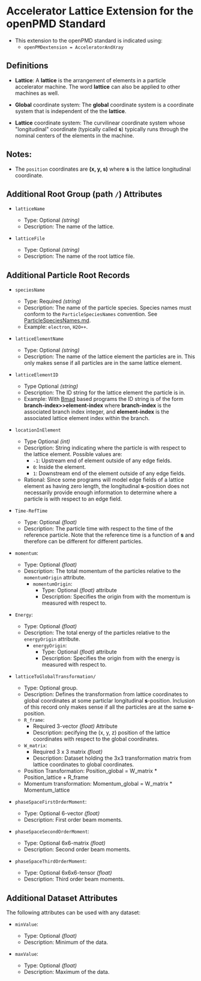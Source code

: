 Accelerator Lattice Extension for the openPMD Standard
==========================================

- This extension to the openPMD standard is indicated using:
  - `openPMDextension = AcceleratorAndXray`


Definitions
-----------

  - **Lattice**: A **lattice** is the arrangement of elements in a particle accelerator machine. The
  word **lattice** can also be applied to other machines as well.

  - **Global** coordinate system: The **global** coordinate system is a coordinate system that is
  independent of the the **lattice**.

  - **Lattice** coordinate system: The curvilinear coordinate system whose "longitudinal"
  coordinate (typically called **s**) typically runs through the nominal centers of the elements in the machine. 



Notes:
------

- The `position` coordinates are **(x, y, s)** where **s** is the lattice longitudinal coordinate.


Additional Root Group (path `/`) Attributes
-------------------------

- `latticeName`
  - Type: Optional *(string)*
  - Description: The name of the lattice.

- `latticeFile`
  - Type: Optional *(string)*
  - Description: The name of the root lattice file.




Additional Particle Root Records
---------------------

- `speciesName`
  - Type: Required *(string)*
  - Description: The name of the particle species. Species names must conform to the
  `ParticleSpeciesNames` convention. See [ParticleSpeciesNames.md](ParticleSpeciesNames.md).
  - Example: `electron`, `H2O++`.

- `latticeElementName`
  - Type: Optional *(string)*
  - Description: The name of the lattice element the particles are in. This only makes sense if all
  particles are in the same lattice element.

- `latticeElementID`
  - Type Optional *(string)*
  - Description: The ID string for the lattice element the particle is in.
  - Example: With [Bmad](https://www.classe.cornell.edu/bmad/) based programs the ID string is of the form 
    **branch-index>>element-index** where **branch-index** is the associated
branch index integer, and **element-index** is the associated lattice element index within the branch.

- `locationInElement`
  - Type Optional *(int)*
  - Description: String indicating where the particle is with respect to the lattice element. Possible values are:
    - `-1`: Upstream end of element outside of any edge fields.
    - `0`: Inside the element.
    - `1`: Downstream end of the element outside of any edge fields.
  - Rational: Since some programs will model edge fields of a lattice element as having zero length, the longitudinal **s**-position
does not necessarily provide enough information to determine where a particle is with respect to an edge field.

- `Time-RefTime`
  - Type: Optional *(float)*
  - Description: The particle time with respect to the time of the reference particle. 
Note that the reference time is a function of **s** and therefore can be different for different particles.


- `momentum`: 
  - Type: Optional *(float)*
  - Description: The total momentum of the particles relative to the `momentumOrigin` attribute.
    - `momentumOrigin`: 
      - Type: Optional *(float)* attribute
      - Description: Specifies the origin from with the momentum is measured with respect to.

- `Energy`:
  - Type: Optional *(float)*
  - Description: The total energy of the particles relative to the `energyOrigin` attribute.
    - `energyOrigin`:  
      - Type: Optional *(float)* attribute
      - Description: Specifies the origin from with the energy is measured with respect to.


- `latticeToGlobalTransformation/`
  - Type: Optional group.
  - Description: Defines the transformation from lattice coordinates to global coordinates at some
  particlar longitudinal **s**-position. Inclusion of this record only makes sense if all the
  particles are at the same **s**-position.
  - `R_frame`: 
    - Required 3-vector *(float)* Attribute
    - Description: pecifying the (x, y, z) position of the lattice coordinates with respect
  to the global coordinates.
  - `W_matrix`: 
    - Required 3 x 3 matrix *(float)* 
    - Description: Dataset holding the 3x3 transformation matrix from lattice coordinates to global
  coordinates.
  - Position Transformation: Position_global = W_matrix * Position_lattice + R_frame
  - Momentum transformation: Momentum_global = W_matrix * Momentum_lattice

- `phaseSpaceFirstOrderMoment`:
  - Type: Optional 6-vector *(float)*
  - Description: First order beam moments.

- `phaseSpaceSecondOrderMoment`:
  - Type: Optional 6x6-matrix *(float)*
  - Description: Second order beam moments.

- `phaseSpaceThirdOrderMoment`:
  - Type: Optional 6x6x6-tensor *(float)*
  - Description: Third order beam moments.


Additional Dataset Attributes
----------------------------- 

The following attributes can be used with any dataset:

- `minValue`:
  - Type: Optional *(float)*
  - Description: Minimum of the data.

- `maxValue`:
  - Type: Optional *(float)*
  - Description: Maximum of the data.
